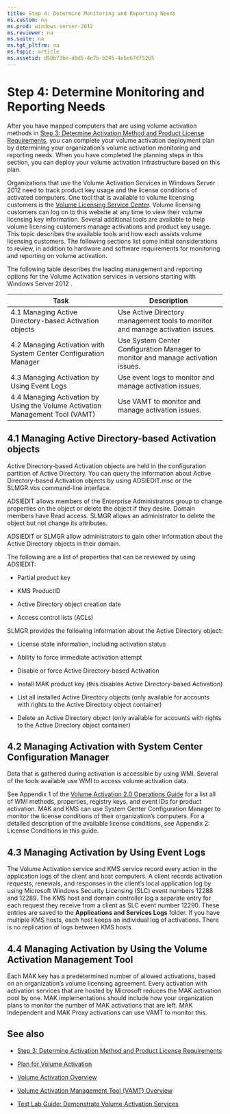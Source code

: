 ```yaml
---
title: Step 4: Determine Monitoring and Reporting Needs
ms.custom: na
ms.prod: windows-server-2012
ms.reviewer: na
ms.suite: na
ms.tgt_pltfrm: na
ms.topic: article
ms.assetid: d50b73be-d0d5-4e7b-b245-4ebe67df5265
---
```

# Step 4: Determine Monitoring and Reporting Needs
After you have mapped computers that are using volume activation methods in [Step 3: Determine Activation Method and Product License Requirements](Step-3--Determine-Activation-Method-and-Product-License-Requirements.md), you can complete your volume activation deployment plan by determining your organization’s volume activation monitoring and reporting needs. When you have completed the planning steps in this section, you can deploy your volume activation infrastructure based on this plan.

Organizations that use the Volume Activation Services in  Windows Server 2012 need to track product key usage and the license conditions of activated computers. One tool that is available to volume licensing customers is the [Volume Licensing Service Center](http://go.microsoft.com/fwlink/?LinkId=107544). Volume licensing customers can log on to this website at any time to view their volume licensing key information. Several additional tools are available to help volume licensing customers manage activations and product key usage. This topic describes the available tools and how each assists volume licensing customers. The following sections list some initial considerations to review, in addition to hardware and software requirements for monitoring and reporting on volume activation.

The following table describes the leading management and reporting options for the Volume Activation services in versions starting with  Windows Server 2012 .

|Task|Description|
|--------|---------------|
|4.1 Managing Active Directory\-based Activation objects|Use Active Directory management tools to monitor and manage activation issues.|
|4.2 Managing Activation with System Center Configuration Manager|Use System Center Configuration Manager to monitor and manage activation issues.|
|4.3 Managing Activation by Using Event Logs|Use event logs to monitor and manage activation issues.|
|4.4 Managing Activation by Using the Volume Activation Management Tool \(VAMT\)|Use VAMT to monitor and manage activation issues.|

## 4.1 Managing Active Directory\-based Activation objects
Active Directory\-based Activation objects are held in the configuration partition of Active Directory. You can query the information about Active Directory\-based Activation objects by using ADSIEDIT.msc or the SLMGR.vbs command\-line interface.

ADSIEDIT allows members of the Enterprise Administrators group to change properties on the object or delete the object if they desire. Domain members have Read access. SLMGR allows an administrator to delete the object but not change its attributes.

ADSIEDIT or SLMGR allow administrators to gain other information about the Active Directory objects in their domain.

The following are a list of properties that can be reviewed by using ADSIEDIT:

-   Partial product key

-   KMS ProductID

-   Active Directory object creation date

-   Access control lists \(ACLs\)

SLMGR provides the following information about the Active Directory object:

-   License state information, including activation status

-   Ability to force immediate activation attempt

-   Disable or force Active Directory\-based Activation

-   Install MAK product key \(this disables Active Directory\-based Activation\)

-   List all installed Active Directory objects \(only available for accounts with rights to the Active Directory object container\)

-   Delete an Active Directory object \(only available for accounts with rights to the Active Directory object container\)

## 4.2 Managing Activation with System Center Configuration Manager
Data that is gathered during activation is accessible by using WMI. Several of the tools available use WMI to access volume activation data.

See Appendix 1 of the [Volume Activation 2.0 Operations Guide](http://technet.microsoft.com/library/cc303695.aspx#_Appendix_1:_WMI) for a list all of WMI methods, properties, registry keys, and event IDs for product activation. MAK and KMS can use System Center Configuration Manager to monitor the license conditions of their organization’s computers. For a detailed description of the available license conditions, see Appendix 2: License Conditions in this guide.

## 4.3 Managing Activation by Using Event Logs
The Volume Activation service and KMS service record every action in the application logs of the client and host computers. A client records activation requests, renewals, and responses in the client’s local application log by using Microsoft Windows Security Licensing \(SLC\) event numbers 12288 and 12289. The KMS host and domain controller log a separate entry for each request they receive from a client as SLC event number 12290. These entries are saved to the **Applications and Services Logs** folder. If you have multiple KMS hosts, each host keeps an individual log of activations. There is no replication of logs between KMS hosts.

## 4.4 Managing Activation by Using the Volume Activation Management Tool
Each MAK key has a predetermined number of allowed activations, based on an organization’s volume licensing agreement. Every activation with activation services that are hosted by Microsoft reduces the MAK activation pool by one. MAK implementations should include how your organization plans to monitor the number of MAK activations that are left. MAK Independent and MAK Proxy activations can use VAMT to monitor this.

## <a name="BKMK_Links"></a>See also

-   [Step 3: Determine Activation Method and Product License Requirements](Step-3--Determine-Activation-Method-and-Product-License-Requirements.md)

-   [Plan for Volume Activation](../Plan-for-Volume-Activation.md)

-   [Volume Activation Overview]()

-   [Volume Activation Management Tool \(VAMT\) Overview](http://go.microsoft.com/fwlink/?LinkId=214550)

-   [Test Lab Guide: Demonstrate Volume Activation Services](Test-Lab-Guide--Demonstrate-Volume-Activation-Services.md)


